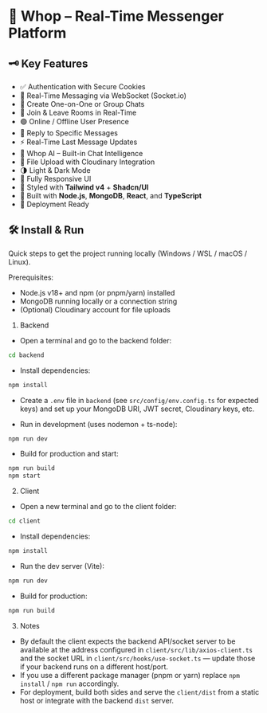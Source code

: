 # 💬 Whop – Real-Time Messenger Platform


## 🗝️ Key Features

- ✅ Authentication with Secure Cookies
- 🔌 Real-Time Messaging via WebSocket (Socket.io)
- 💬 Create One-on-One or Group Chats
- 👥 Join & Leave Rooms in Real-Time
- 🟢 Online / Offline User Presence
- 💬 Reply to Specific Messages
- ⚡ Real-Time Last Message Updates
- 🤖 Whop AI – Built-in Chat Intelligence
- 📁 File Upload with Cloudinary Integration
- 🌗 Light & Dark Mode
- 📱 Fully Responsive UI
- 🎨 Styled with **Tailwind v4** + **Shadcn/UI**
- 🧩 Built with **Node.js**, **MongoDB**, **React**, and **TypeScript**
- 🚀 Deployment Ready


## 🛠️ Install & Run

Quick steps to get the project running locally (Windows / WSL / macOS / Linux).

Prerequisites:

- Node.js v18+ and npm (or pnpm/yarn) installed
- MongoDB running locally or a connection string
- (Optional) Cloudinary account for file uploads

1) Backend

- Open a terminal and go to the backend folder:

```bash
cd backend
```

- Install dependencies:

```bash
npm install
```

- Create a `.env` file in `backend` (see `src/config/env.config.ts` for expected keys) and set up your MongoDB URI, JWT secret, Cloudinary keys, etc.

- Run in development (uses nodemon + ts-node):

```bash
npm run dev
```

- Build for production and start:

```bash
npm run build
npm start
```

2) Client

- Open a new terminal and go to the client folder:

```bash
cd client
```

- Install dependencies:

```bash
npm install
```

- Run the dev server (Vite):

```bash
npm run dev
```

- Build for production:

```bash
npm run build
```

3) Notes

- By default the client expects the backend API/socket server to be available at the address configured in `client/src/lib/axios-client.ts` and the socket URL in `client/src/hooks/use-socket.ts` — update those if your backend runs on a different host/port.
- If you use a different package manager (pnpm or yarn) replace `npm install` / `npm run` accordingly.
- For deployment, build both sides and serve the `client/dist` from a static host or integrate with the backend `dist` server.



